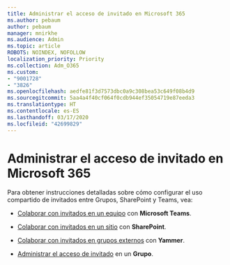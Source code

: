 ```yaml
---
title: Administrar el acceso de invitado en Microsoft 365
ms.author: pebaum
author: pebaum
manager: mnirkhe
ms.audience: Admin
ms.topic: article
ROBOTS: NOINDEX, NOFOLLOW
localization_priority: Priority
ms.collection: Adm_O365
ms.custom:
- "9001728"
- "3826"
ms.openlocfilehash: aedfe81f3d7573dbc0a9c308bea53c649f08b4d9
ms.sourcegitcommit: 5aa4a4f40cf064f0cdb944ef35054719e87eeda3
ms.translationtype: HT
ms.contentlocale: es-ES
ms.lasthandoff: 03/17/2020
ms.locfileid: "42699829"
---
```

# <a name="manage-guest-access-in-microsoft-365"></a>Administrar el acceso de invitado en Microsoft 365

Para obtener instrucciones detalladas sobre cómo configurar el uso compartido de invitados entre Grupos, SharePoint y Teams, vea: 

- [Colaborar con invitados en un equipo](https://docs.microsoft.com/microsoft-365/solutions/collaborate-as-team?view=o365-worldwide) con **Microsoft Teams**. 

- [Colaborar con invitados en un sitio](https://docs.microsoft.com/microsoft-365/solutions/collaborate-in-site?view=o365-worldwide) con **SharePoint**. 

- [Colaborar con invitados en grupos externos](https://docs.microsoft.com/yammer/work-with-external-users/create-and-manage-external-groups?redirectSourcePath=%252farticle%252f9ccd15ce-0efc-4dc1-81bc-4a424ab6f92a.aspx) con **Yammer**. 

- [Administrar el acceso de invitado](https://docs.microsoft.com/microsoft-365/admin/create-groups/manage-guest-access-in-groups?view=o365-worldwide) en un **Grupo**.
